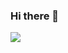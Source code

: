 ### Hi there 👋

[![](https://visitcount.itsvg.in/api?id=MonsterTechnoGits&label=Profile%20Views&color=12&icon=5&pretty=true)](https://visitcount.itsvg.in)
<!--
**MonsterTechnoGits/MonsterTechnoGits** is a ✨ _special_ ✨ repository because its `README.md` (this file) appears on your GitHub profile.

Here are some ideas to get you started:

- 🔭 I’m currently working on ...
- 🌱 I’m currently learning ...
- 👯 I’m looking to collaborate on ...
- 🤔 I’m looking for help with ...
- 💬 Ask me about ...
- 📫 How to reach me: ...
- 😄 Pronouns: ...
- ⚡ Fun fact: ...
-->
